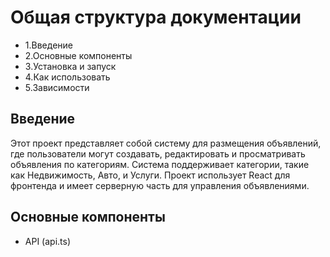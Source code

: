 <h1>Общая структура документации</h1>
<ul>
  <li>1.Введение</li>
  <li>2.Основные компоненты</li>
  <li>3.Установка и запуск</li>
  <li>4.Как использовать</li>
  <li>5.Зависимости</li>
</ul>

<h2>Введение</h2>
<p>Этот проект представляет собой систему для размещения объявлений, где пользователи могут создавать, редактировать и просматривать объявления по категориям. Система поддерживает категории, такие как Недвижимость, Авто, и Услуги. Проект использует React для фронтенда и имеет серверную часть для управления объявлениями.</p>

<h2>Основные компоненты</h2>
<ul>
  <li>API (api.ts)</li>
</ul>